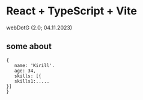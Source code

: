 # React + TypeScript + Vite
webDotG (2.0; 04.11.2023)

## some about 

```
{
   name: 'Kirill'.
   age: 34,
   skills: [{
   skills1:.....
}]
}
```
